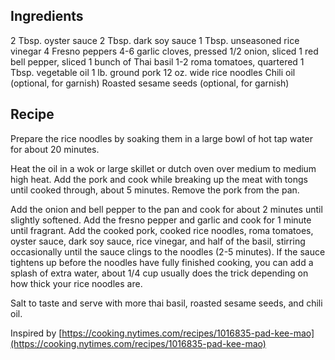 ## Ingredients
2 Tbsp. oyster sauce
2 Tbsp. dark soy sauce
1 Tbsp. unseasoned rice vinegar
4 Fresno peppers
4-6 garlic cloves, pressed
1/2 onion, sliced
1 red bell pepper, sliced 
1 bunch of Thai basil
1-2 roma tomatoes, quartered
1 Tbsp. vegetable oil
1 lb. ground pork
12 oz. wide rice noodles
Chili oil (optional, for garnish)
Roasted sesame seeds (optional, for garnish)

## Recipe
Prepare the rice noodles by soaking them in a large bowl of hot tap water for about 20 minutes.

Heat the oil in a wok or large skillet or dutch oven over medium to medium high heat. Add the pork and cook while breaking up the meat with tongs until cooked through, about 5 minutes. Remove the pork from the pan.

Add the onion and bell pepper to the pan and cook for about 2 minutes until slightly softened. Add the fresno pepper and garlic and cook for 1 minute until fragrant. Add the cooked pork, cooked rice noodles, roma tomatoes, oyster sauce, dark soy sauce, rice vinegar, and half of the basil, stirring occasionally until the sauce clings to the noodles (2-5 minutes). If the sauce tightens up before the noodles have fully finished cooking, you can add a splash of extra water, about 1/4 cup usually does the trick depending on how thick your rice noodles are.

Salt to taste and serve with more thai basil, roasted sesame seeds, and chili oil.

Inspired by
[https://cooking.nytimes.com/recipes/1016835-pad-kee-mao](https://cooking.nytimes.com/recipes/1016835-pad-kee-mao)